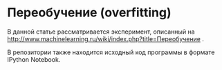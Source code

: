 # Переобучение (overfitting)

В данной статье рассматривается эксперимент, описанный на http://www.machinelearning.ru/wiki/index.php?title=Переобучение .



В репозитории также находится исходный код программы в формате IPython Notebook.
